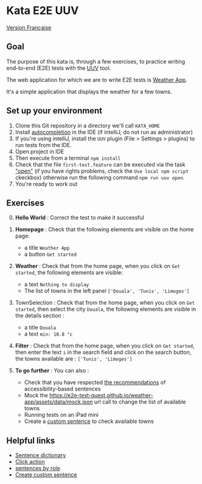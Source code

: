 # Kata E2E UUV
[Version Française](./README_FR.md)

## Goal
The purpose of this kata is, through a few exercises, to practice writing end-to-end (E2E) tests with the [UUV](https://orange-opensource.github.io/uuv/) tool.

The web application for which we are to write E2E tests is [Weather App](https://e2e-test-quest.github.io/weather-app/).

It's a simple application that displays the weather for a few towns.

## Set up your environment
1. Clone this Git repository in a directory we'll call `KATA_HOME`
2. Install [autocompletion](https://orange-opensource.github.io/uuv/fr/docs/getting-started/configuration#autocompl%C3%A9tion) in the IDE (if intelliJ, do not run as administrator)
3. If you're using intelliJ, install the `UUV` plugin (File > Settings > plugins) to run tests from the IDE.
4. Open project in IDE
5. Then execute from a terminal ```npm install```
9. Check that the file `first-test.feature` can be executed via the task ["open"](https://github.com/e2e-test-quest/kata-e2e-uuv/blob/main/assets/uuv_run_configuration.PNG?raw=true) (if you have rights problems, check the `Use local npm script` ckeckbox) otherwise run the following command ```npm run uuv open```. 
10. You're ready to work out

## Exercises
0. **Hello World** : Correct the test to make it successful
1. **Homepage** : Check that the following elements are visible on the home page:
    - a title `Weather App`
    - a button `Get started`

2. **Weather** : Check that from the home page, when you click on `Get started`, the following elements are visible:
    - a text `Nothing to display`
    - The list of towns in the left panel `['Douala', 'Tunis', 'Limoges']`

3. TownSelection : Check that from the home page, when you click on `Get started`, then select the city `Douala`, the following elements are visible in the details section :
   - a title `Douala`
   - a text `min: 10.8 °c`

4. **Filter** : Check that from the home page, when you click on `Get started`, then enter the text `i` in the search field and click on the search button, the towns available are : `['Tunis', 'Limoges']`

5. **To go further** : You can also :
    - Check that you have respected [the recommendations](https://orange-opensource.github.io/uuv/fr/docs/test/recommendation#1-requ%C3%AAtes-bas%C3%A9es-sur-laccessibilit%C3%A9) of accessibility-based sentences  
    - Mock the https://e2e-test-quest.github.io/weather-app/assets/data/mock.json url call to change the list of available towns 
    - Running tests on an iPad mini
    - Create a [custom sentence](https://orange-opensource.github.io/uuv/fr/docs/wordings/add-custom-step-definition) to check available towns 

## Helpful links
- [Sentence dictionary](https://orange-opensource.github.io/uuv/fr/docs/wordings/generated-wording-description/en-generated-wording-description)
- [Click action](https://orange-opensource.github.io/uuv/fr/docs/wordings/generated-wording-description/en-generated-wording-description#i-click)
- [sentences by role](https://orange-opensource.github.io/uuv/fr/docs/wordings/generated-wording-description/en-generated-wording-description#par-r%C3%B4le)
- [Create custom sentence](https://orange-opensource.github.io/uuv/fr/docs/wordings/add-custom-step-definition)
